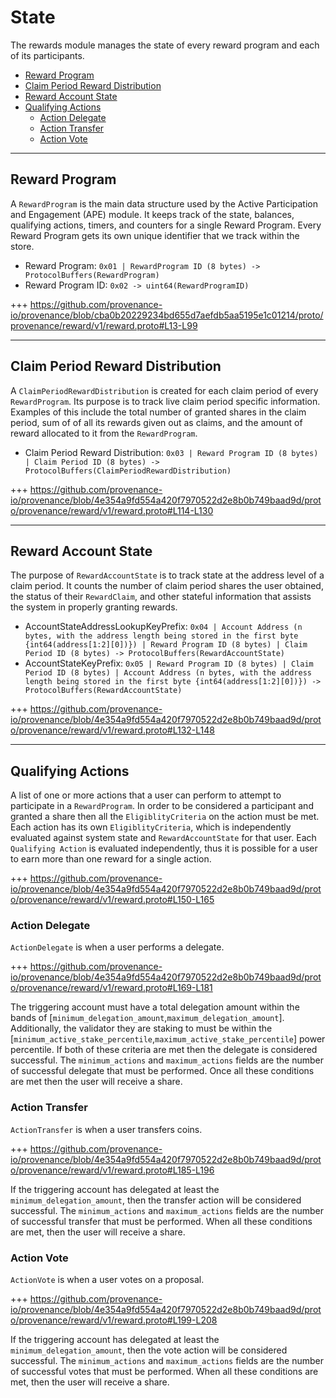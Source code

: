 <!--
order: 2
-->

# State

The rewards module manages the state of every reward program and each of its participants.

<!-- TOC -->
  - [Reward Program](#reward-program)
  - [Claim Period Reward Distribution](#claim-period-reward-distribution)
  - [Reward Account State](#reward-account-state)
  - [Qualifying Actions](#qualifying-actions)
    - [Action Delegate](#action-delegate)
    - [Action Transfer](#action-transfer)
    - [Action Vote](#action-vote)

---
## Reward Program

A `RewardProgram` is the main data structure used by the Active Participation and Engagement (APE) module. It keeps track of the state, balances, qualifying actions, timers, and counters for a single Reward Program. Every Reward Program gets its own unique identifier that we track within the store.

* Reward Program: `0x01 | RewardProgram ID (8 bytes) -> ProtocolBuffers(RewardProgram)`
* Reward Program ID: `0x02 -> uint64(RewardProgramID)`

+++ https://github.com/provenance-io/provenance/blob/cba0b20229234bd655d7aefdb5aa5195e1c01214/proto/provenance/reward/v1/reward.proto#L13-L99

---
## Claim Period Reward Distribution

A `ClaimPeriodRewardDistribution` is created for each claim period of every `RewardProgram`. Its purpose is to track live claim period specific information. Examples of this include the total number of granted shares in the claim period, sum of of all its rewards given out as claims, and the amount of reward allocated to it from the `RewardProgram`.

* Claim Period Reward Distribution: `0x03 | Reward Program ID (8 bytes) | Claim Period ID (8 bytes) -> ProtocolBuffers(ClaimPeriodRewardDistribution)`

+++ https://github.com/provenance-io/provenance/blob/4e354a9fd554a420f7970522d2e8b0b749baad9d/proto/provenance/reward/v1/reward.proto#L114-L130

---
## Reward Account State

The purpose of `RewardAccountState` is to track state at the address level of a claim period. It counts the number of claim period shares the user obtained, the status of their `RewardClaim`, and other stateful information that assists the system in properly granting rewards.

* AccountStateAddressLookupKeyPrefix: `0x04 | Account Address (n bytes, with the address length being stored in the first byte {int64(address[1:2][0])}) | Reward Program ID (8 bytes) | Claim Period ID (8 bytes) -> ProtocolBuffers(RewardAccountState)`
* AccountStateKeyPrefix: `0x05 | Reward Program ID (8 bytes) | Claim Period ID (8 bytes) | Account Address (n bytes, with the address length being stored in the first byte {int64(address[1:2][0])}) -> ProtocolBuffers(RewardAccountState)`

+++ https://github.com/provenance-io/provenance/blob/4e354a9fd554a420f7970522d2e8b0b749baad9d/proto/provenance/reward/v1/reward.proto#L132-L148

---
## Qualifying Actions

A list of one or more actions that a user can perform to attempt to participate in a `RewardProgram`. In order to be considered a participant and granted a share then all the `EligiblityCriteria` on the action must be met. Each action has its own `EligiblityCriteria`, which is independently evaluated against system state and `RewardAccountState` for that user. Each `Qualifying Action` is evaluated independently, thus it is possible for a user to earn more than one reward for a single action.

+++ https://github.com/provenance-io/provenance/blob/4e354a9fd554a420f7970522d2e8b0b749baad9d/proto/provenance/reward/v1/reward.proto#L150-L165

### Action Delegate

`ActionDelegate` is when a user performs a delegate.

+++ https://github.com/provenance-io/provenance/blob/4e354a9fd554a420f7970522d2e8b0b749baad9d/proto/provenance/reward/v1/reward.proto#L169-L181

The triggering account must have a total delegation amount within the bands of [`minimum_delegation_amount`,`maximum_delegation_amount`]. Additionally, the validator they are staking to must be within the [`minimum_active_stake_percentile`,`maximum_active_stake_percentile`] power percentile. If both of these criteria are met then the delegate is considered successful. The `minimum_actions` and `maximum_actions` fields are the number of successful delegate that must be performed. Once all these conditions are met then the user will receive a share.

### Action Transfer

`ActionTransfer` is when a user transfers coins.

+++ https://github.com/provenance-io/provenance/blob/4e354a9fd554a420f7970522d2e8b0b749baad9d/proto/provenance/reward/v1/reward.proto#L185-L196

If the triggering account has delegated at least the `minimum_delegation_amount`, then the transfer action will be considered successful. The `minimum_actions` and `maximum_actions` fields are the number of successful transfer that must be performed. When all these conditions are met, then the user will receive a share.

### Action Vote

`ActionVote` is when a user votes on a proposal.

+++ https://github.com/provenance-io/provenance/blob/4e354a9fd554a420f7970522d2e8b0b749baad9d/proto/provenance/reward/v1/reward.proto#L199-L208

If the triggering account has delegated at least the `minimum_delegation_amount`, then the vote action will be considered successful. The `minimum_actions` and `maximum_actions` fields are the number of successful votes that must be performed. When all these conditions are met, then the user will receive a share.
